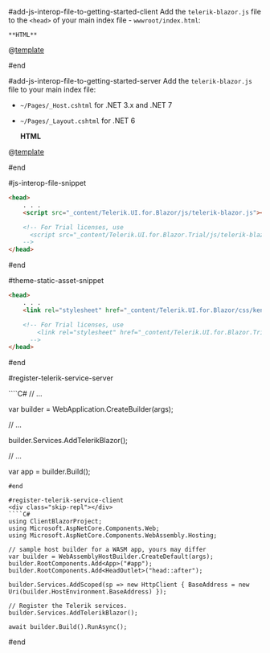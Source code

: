 #add-js-interop-file-to-getting-started-client
 Add the `telerik-blazor.js` file to the `<head>` of your main index file - `wwwroot/index.html`:

    **HTML**
    
@[template](/_contentTemplates/common/js-interop-file.md#js-interop-file-snippet)

#end

#add-js-interop-file-to-getting-started-server
 Add the `telerik-blazor.js` file to your main index file:
 
 * `~/Pages/_Host.cshtml` for .NET 3.x and .NET 7
 * `~/Pages/_Layout.cshtml` for .NET 6

    **HTML**

@[template](/_contentTemplates/common/js-interop-file.md#js-interop-file-snippet)

#end

#js-interop-file-snippet
````HTML
<head>
    . . .
    <script src="_content/Telerik.UI.for.Blazor/js/telerik-blazor.js"></script>

    <!-- For Trial licenses, use
      <script src="_content/Telerik.UI.for.Blazor.Trial/js/telerik-blazor.js"></script>
    -->
</head>
````
#end

#theme-static-asset-snippet
````HTML
<head>
    . . .
    <link rel="stylesheet" href="_content/Telerik.UI.for.Blazor/css/kendo-theme-default/all.css" />

    <!-- For Trial licenses, use
        <link rel="stylesheet" href="_content/Telerik.UI.for.Blazor.Trial/css/kendo-theme-default/all.css" />
      -->
</head>
````
#end

#register-telerik-service-server
<div class="skip-repl"></div>
````C#
// ...

var builder = WebApplication.CreateBuilder(args);

// ...

builder.Services.AddTelerikBlazor();

// ...

var app = builder.Build();
````
#end

#register-telerik-service-client
<div class="skip-repl"></div>
````C#
using ClientBlazorProject;
using Microsoft.AspNetCore.Components.Web;
using Microsoft.AspNetCore.Components.WebAssembly.Hosting;

// sample host builder for a WASM app, yours may differ
var builder = WebAssemblyHostBuilder.CreateDefault(args);
builder.RootComponents.Add<App>("#app");
builder.RootComponents.Add<HeadOutlet>("head::after");

builder.Services.AddScoped(sp => new HttpClient { BaseAddress = new Uri(builder.HostEnvironment.BaseAddress) });

// Register the Telerik services.
builder.Services.AddTelerikBlazor();

await builder.Build().RunAsync();
````
#end